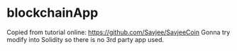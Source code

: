 # blockchainApp

Copied from tutorial online: https://github.com/Savjee/SavjeeCoin 
Gonna try modify into Solidity so there is no 3rd party app used.
